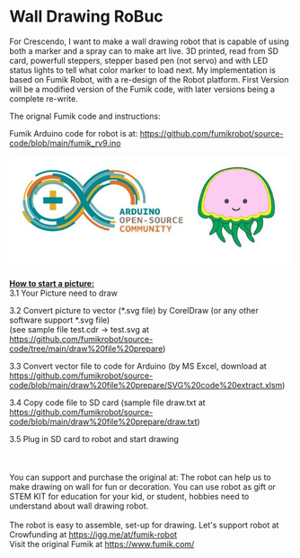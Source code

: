 # Wall Drawing RoBuc

For Crescendo, I want to make a wall drawing robot that is capable of using both a marker and a spray can to make art live.  3D printed, read from SD card, powerfull steppers, stepper based pen (not servo) and with LED status lights to tell what color marker to load next.  My implementation is based on Fumik Robot, with a re-design of the Robot platform.  First Version will be a modified version of the Fumik code, with later versions being a complete re-write.


The orignal Fumik code and instructions:

Fumik Arduino code for robot is at: https://github.com/fumikrobot/source-code/blob/main/fumik_rv9.ino
<p align="center">
  <img  src="https://github.com/fumikrobot/NonCodeFiles/blob/main/4.jpg">
</p>



<u><b> How to start a picture: </b></u>
<br/>
3.1 Your Picture need to draw

3.2 Convert picture to vector (*.svg file) by CorelDraw (or any other software support *.svg file)
<br/>
(see sample file test.cdr -> test.svg at https://github.com/fumikrobot/source-code/tree/main/draw%20file%20prepare)

3.3 Convert vector file to code for Arduino (by MS Excel, download at https://github.com/fumikrobot/source-code/blob/main/draw%20file%20prepare/SVG%20code%20extract.xlsm)

3.4 Copy code file to SD card
(sample file draw.txt at https://github.com/fumikrobot/source-code/blob/main/draw%20file%20prepare/draw.txt)

3.5 Plug in SD card to robot and start drawing
<br/><br/><br/><br/>
You can support and purchase the original at:
The robot can help us to make drawing on wall for fun or decoration. You can use robot as gift or STEM KIT for education for your kid, or student, hobbies need to understand about wall drawing robot.
<br/><br/>
The robot is easy to assemble, set-up for drawing. Let's support robot at Crowfunding at https://igg.me/at/fumik-robot
<br/>
Visit the original Fumik at https://www.fumik.com/ 

